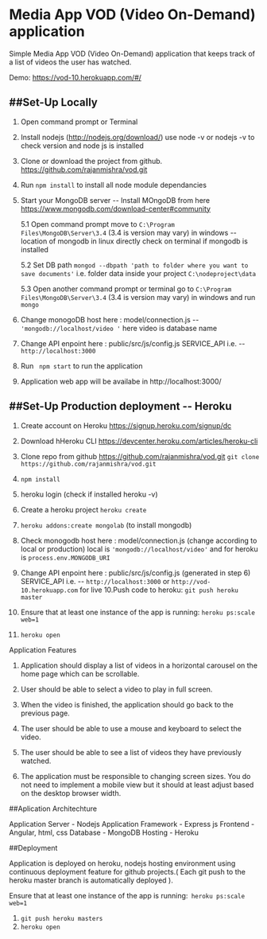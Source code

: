 Media App VOD (Video On-Demand) application
============================================

Simple Media App VOD (Video On-Demand) application that keeps track of a list of videos the user has watched.

Demo:  https://vod-10.herokuapp.com/#/

##Set-Up Locally
----------------------
1. Open command prompt or Terminal
1. Install nodejs (http://nodejs.org/download/) use node -v or nodejs -v to check version and node js is installed

2. Clone or download the project from github. https://github.com/rajanmishra/vod.git

3. Run ``` npm install ``` to install all node module dependancies 

4. Start your MongoDB server -- Install MOngoDB from here https://www.mongodb.com/download-center#community

	5.1 Open command prompt move to  ```C:\Program Files\MongoDB\Server\3.4``` (3.4 is version may vary) in windows -- location of mongodb in linux directly check on terminal if mongodb is installed
	
	5.2 Set DB path ```mongod --dbpath 'path to folder where you want to save documents'``` i.e. folder data inside your project ```C:\nodeproject\data``` 
	
	5.3 Open another command prompt or terminal go to  ```C:\Program Files\MongoDB\Server\3.4``` (3.4 is version may vary) in windows and run ```mongo``` 
	
4. Change monogoDB host here : model/connection.js -- ```'mongodb://localhost/video '``` here video is database name
5. Change API enpoint here : public/src/js/config.js SERVICE_API i.e. -- ```http://localhost:3000```
6. Run ```  npm start ``` to run the application 
7. Application web app will be availabe in http://localhost:3000/ 

##Set-Up Production deployment -- Heroku
----------------------

1. Create account on Heroku https://signup.heroku.com/signup/dc
2. Download hHeroku CLI https://devcenter.heroku.com/articles/heroku-cli
3. Clone repo from github https://github.com/rajanmishra/vod.git ```git clone https://github.com/rajanmishra/vod.git ```
4. ```npm install```
5. heroku login (check if installed heroku -v)
6. Create a heroku project ```heroku create```
7. ```heroku addons:create mongolab``` (to install mongodb)
8. Check monogodb host here : model/connection.js (change according to local or production) local is ```'mongodb://localhost/video'``` and for heroku is ```process.env.MONGODB_URI```
9. Change API enpoint here : public/src/js/config.js (generated in step 6) SERVICE_API i.e. -- ```http://localhost:3000``` or ```http://vod-10.herokuapp.com``` for live
10.Push code to heroku: ```git push heroku master```

11. Ensure that at least one instance of the app is running:  ```heroku ps:scale web=1```

12. ```heroku open```


Application Features 

1.	Application should display a list of videos in a horizontal carousel on the home page which can be scrollable.

2.	User should be able to select a video to play in full screen.

3.	When the video is finished, the application should go back to the previous page.

4.	The user should be able to use a mouse and keyboard to select the video.

5.	The user should be able to see a list of videos they have previously watched.

6.	The application must be responsible to changing screen sizes. You do not need to implement a mobile view but it should at least adjust based on the desktop browser width.


##Aplication Architechture

Application Server - Nodejs
Application Framework - Express js
Frontend - Angular, html, css
Database - MongoDB
Hosting - Heroku


##Deployment

Application is deployed on heroku, nodejs hosting environment using continuous deployment feature for github projects.( Each git push to the heroku master branch is automatically deployed ).

Ensure that at least one instance of the app is running:``` heroku ps:scale web=1```

1. ```git push heroku masters```
2. ```heroku open```


